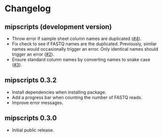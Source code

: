 # Changelog

## mipscripts (development version)

- Throw error if sample sheet column names are duplicated
  ([#4](https://github.com/bailey-lab/mipscripts/issues/4)).
- Fix check to see if FASTQ names are the duplicated. Previously, similar names
  would occasionally trigger an error. Only identical names should trigger an
  error ([#2](https://github.com/bailey-lab/mipscripts/issues/2)).
- Ensure standard column names by converting names to snake case
  ([#3](https://github.com/bailey-lab/mipscripts/issues/3)).

## mipscripts 0.3.2

- Install dependencies when installing package.
- Add a progress bar when counting the number of FASTQ reads.
- Improve error messages.

## mipscripts 0.3.0

- Initial public release.